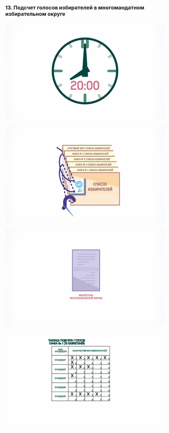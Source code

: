 ### 13. Подсчет голосов избирателей в многомандатном избирательном округе

![ [Урок 13.1 - Погашение неиспользованных избирательных бюллетеней](#lesson-13.1) ](./13.1.svg)

![ [Урок 13.2 - Работа со списком избирателей ](#lesson-13.2) ](./13.2.svg)

![ [Урок 13.3 - Работа со списком избирателей ](#lesson-13.3) ](./13.3.svg)

![ [Урок 13.4 - Работа со списком избирателей ](#lesson-13.4) ](./13.4.svg)